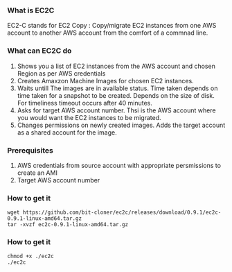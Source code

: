 ### What is EC2C
EC2-C stands for EC2 Copy : Copy/migrate EC2 instances from one AWS account to another AWS account from the comfort of a commnad line.

### What can EC2C do
1. Shows you a list of EC2 instances from the AWS account and chosen Region as per AWS credentials
2. Creates Amaxzon Machine Images for chosen EC2 instances.
3. Waits untill The images are in available status. Time taken depends on time taken for a snapshot to be created. Depends on the size of disk. For timeliness timeout occurs after 40 minutes.
4. Asks for target AWS account number. Thsi is the AWS account where you would want the EC2 instances to be migrated.
5. Changes permissions on newly created images. Adds the target account as a shared account for the image.

### Prerequisites
1. AWS credentials from source account with appropriate persmissions to create an AMI 
2. Target AWS account number

### How to get it
```
wget https://github.com/bit-cloner/ec2c/releases/download/0.9.1/ec2c-0.9.1-linux-amd64.tar.gz
tar -xvzf ec2c-0.9.1-linux-amd64.tar.gz
```
### How to get it
```
chmod +x ./ec2c
./ec2c
```